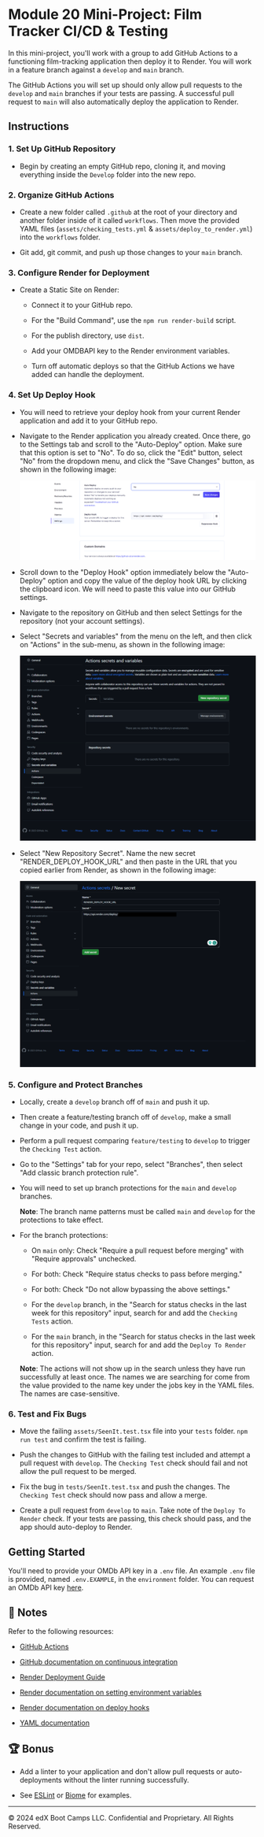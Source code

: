 # Module 20 Mini-Project: Film Tracker CI/CD & Testing

In this mini-project, you'll work with a group to add GitHub Actions to a functioning film-tracking application then deploy it to Render. You will work in a feature branch against a `develop` and `main` branch.

The GitHub Actions you will set up should only allow pull requests to the `develop` and `main` branches if your tests are passing. A successful pull request to `main` will also automatically deploy the application to Render.

## Instructions

### 1. Set Up GitHub Repository

* Begin by creating an empty GitHub repo, cloning it, and moving everything inside the `Develop` folder into the new repo.

### 2. Organize GitHub Actions

* Create a new folder called `.github` at the root of your directory and another folder inside of it called `workflows`. Then move the provided YAML files (`assets/checking_tests.yml` & `assets/deploy_to_render.yml`) into the `workflows` folder.

* Git add, git commit, and push up those changes to your `main` branch.

### 3. Configure Render for Deployment

* Create a Static Site on Render:

  * Connect it to your GitHub repo.

  * For the "Build Command", use the `npm run render-build` script.

  * For the publish directory, use `dist`.
  
  * Add your OMDBAPI key to the Render environment variables.
  
  * Turn off automatic deploys so that the GitHub Actions we have added can handle the deployment.

### 4. Set Up Deploy Hook

* You will need to retrieve your deploy hook from your current Render application and add it to your GitHub repo.

* Navigate to the Render application you already created. Once there, go to the Settings tab and scroll to the "Auto-Deploy" option. Make sure that this option is set to "No". To do so, click the "Edit" button, select "No" from the dropdown menu, and click the "Save Changes" button, as shown in the following image:

  ![In Render, the option for Auto-Deploy shows a dropdown with the value of "No" and a button that says "Save Changes" below it.](./assets/01-auto-deploy-off.png)

* Scroll down to the "Deploy Hook" option immediately below the "Auto-Deploy" option and copy the value of the deploy hook URL by clicking the clipboard icon. We will need to paste this value into our GitHub settings.

* Navigate to the repository on GitHub and then select Settings for the repository (not your account settings).

* Select "Secrets and variables" from the menu on the left, and then click on "Actions" in the sub-menu, as shown in the following image:

  ![In the repository Settings tab on GitHub, Secrets is selected on the left side of the window, and a button that says "New repository secret" appears on the right.](./assets/02-gh-secret-add.png)

* Select "New Repository Secret". Name the new secret "RENDER_DEPLOY_HOOK_URL" and then paste in the URL that you copied earlier from Render, as shown in the following image:

  ![On a page called "Actions secrets/New secret", "RENDER_DEPLOY_HOOK_URL" is entered in the Name field, with the URL pasted into the Value field.](./assets/03-enter-secret.png)

### 5. Configure and Protect Branches

* Locally, create a `develop` branch off of `main` and push it up.

* Then create a feature/testing branch off of `develop`, make a small change in your code, and push it up.

* Perform a pull request comparing `feature/testing` to `develop` to trigger the `Checking Test` action.

* Go to the "Settings" tab for your repo, select "Branches", then select "Add classic branch protection rule".

* You will need to set up branch protections for the `main` and `develop` branches.

  **Note**: The branch name patterns must be called `main` and `develop` for the protections to take effect.

* For the branch protections:

  * On `main` only: Check "Require a pull request before merging" with "Require approvals" unchecked.

  * For both: Check "Require status checks to pass before merging."

  * For both: Check "Do not allow bypassing the above settings."

  * For the `develop` branch, in the "Search for status checks in the last week for this repository" input, search for and add the `Checking Tests` action.

  * For the `main` branch, in the "Search for status checks in the last week for this repository" input, search for and add the `Deploy To Render` action.

  **Note**: The actions will not show up in the search unless they have run successfully at least once. The names we are searching for come from the value provided to the name key under the jobs key in the YAML files. The names are case-sensitive.

### 6. Test and Fix Bugs

* Move the failing `assets/SeenIt.test.tsx` file into your `tests` folder. `npm run test` and confirm the test is failing.

* Push the changes to GitHub with the failing test included and attempt a pull request with `develop`. The `Checking Test` check should fail and not allow the pull request to be merged.

* Fix the bug in `tests/SeenIt.test.tsx` and push the changes. The `Checking Test` check should now pass and allow a merge.

* Create a pull request from `develop` to `main`. Take note of the `Deploy To Render` check. If your tests are passing, this check should pass, and the app should auto-deploy to Render.

## Getting Started

You'll need to provide your OMDb API key in a `.env` file. An example `.env` file is provided, named `.env.EXAMPLE`, in the `environment` folder. You can request an OMDb API key [here](https://www.omdbapi.com/apikey.aspx).

## 📝 Notes

Refer to the following resources:

* [GitHub Actions](https://docs.github.com/en/actions)

* [GitHub documentation on continuous integration](https://docs.github.com/en/actions/guides/about-continuous-integration)

* [Render Deployment Guide](https://coding-boot-camp.github.io/full-stack/render/render-deployment-guide)

* [Render documentation on setting environment variables](https://docs.render.com/configure-environment-variables)

* [Render documentation on deploy hooks](https://render.com/docs/deploy-hooks)

* [YAML documentation](https://yaml.org/)

## 🏆 Bonus

* Add a linter to your application and don't allow pull requests or auto-deployments without the linter running successfully.

* See [ESLint](https://eslint.org/) or [Biome](https://biomejs.dev/) for examples.

---
© 2024 edX Boot Camps LLC. Confidential and Proprietary. All Rights Reserved.
